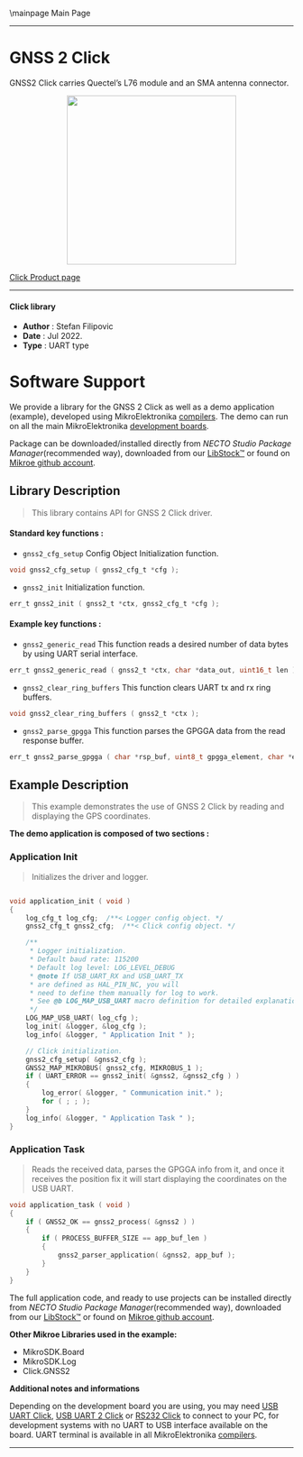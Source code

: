 \mainpage Main Page
 
---
# GNSS 2 Click

GNSS2 Click carries Quectel’s L76 module and an SMA antenna connector.

<p align="center">
  <img src="https://download.mikroe.com/images/click_for_ide/gnss2_click.png" height=300px>
</p>

[Click Product page](https://www.mikroe.com/gnss-2-click)

---


#### Click library

- **Author**        : Stefan Filipovic
- **Date**          : Jul 2022.
- **Type**          : UART type


# Software Support

We provide a library for the GNSS 2 Click
as well as a demo application (example), developed using MikroElektronika
[compilers](https://www.mikroe.com/necto-studio).
The demo can run on all the main MikroElektronika [development boards](https://www.mikroe.com/development-boards).

Package can be downloaded/installed directly from *NECTO Studio Package Manager*(recommended way), downloaded from our [LibStock&trade;](https://libstock.mikroe.com) or found on [Mikroe github account](https://github.com/MikroElektronika/mikrosdk_click_v2/tree/master/clicks).

## Library Description

> This library contains API for GNSS 2 Click driver.

#### Standard key functions :

- `gnss2_cfg_setup` Config Object Initialization function.
```c
void gnss2_cfg_setup ( gnss2_cfg_t *cfg );
```

- `gnss2_init` Initialization function.
```c
err_t gnss2_init ( gnss2_t *ctx, gnss2_cfg_t *cfg );
```

#### Example key functions :

- `gnss2_generic_read` This function reads a desired number of data bytes by using UART serial interface.
```c
err_t gnss2_generic_read ( gnss2_t *ctx, char *data_out, uint16_t len );
```

- `gnss2_clear_ring_buffers` This function clears UART tx and rx ring buffers.
```c
void gnss2_clear_ring_buffers ( gnss2_t *ctx );
```

- `gnss2_parse_gpgga` This function parses the GPGGA data from the read response buffer.
```c
err_t gnss2_parse_gpgga ( char *rsp_buf, uint8_t gpgga_element, char *element_data );
```

## Example Description

> This example demonstrates the use of GNSS 2 Click by reading and displaying the GPS coordinates.

**The demo application is composed of two sections :**

### Application Init

> Initializes the driver and logger.

```c

void application_init ( void )
{
    log_cfg_t log_cfg;  /**< Logger config object. */
    gnss2_cfg_t gnss2_cfg;  /**< Click config object. */

    /** 
     * Logger initialization.
     * Default baud rate: 115200
     * Default log level: LOG_LEVEL_DEBUG
     * @note If USB_UART_RX and USB_UART_TX 
     * are defined as HAL_PIN_NC, you will 
     * need to define them manually for log to work. 
     * See @b LOG_MAP_USB_UART macro definition for detailed explanation.
     */
    LOG_MAP_USB_UART( log_cfg );
    log_init( &logger, &log_cfg );
    log_info( &logger, " Application Init " );

    // Click initialization.
    gnss2_cfg_setup( &gnss2_cfg );
    GNSS2_MAP_MIKROBUS( gnss2_cfg, MIKROBUS_1 );
    if ( UART_ERROR == gnss2_init( &gnss2, &gnss2_cfg ) ) 
    {
        log_error( &logger, " Communication init." );
        for ( ; ; );
    }
    log_info( &logger, " Application Task " );
}

```

### Application Task

> Reads the received data, parses the GPGGA info from it, and once it receives the position fix it will start displaying the coordinates on the USB UART.

```c
void application_task ( void )
{
    if ( GNSS2_OK == gnss2_process( &gnss2 ) )
    {
        if ( PROCESS_BUFFER_SIZE == app_buf_len )
        {
            gnss2_parser_application( &gnss2, app_buf );
        }
    }
}
```

The full application code, and ready to use projects can be installed directly from *NECTO Studio Package Manager*(recommended way), downloaded from our [LibStock&trade;](https://libstock.mikroe.com) or found on [Mikroe github account](https://github.com/MikroElektronika/mikrosdk_click_v2/tree/master/clicks).

**Other Mikroe Libraries used in the example:**

- MikroSDK.Board
- MikroSDK.Log
- Click.GNSS2

**Additional notes and informations**

Depending on the development board you are using, you may need
[USB UART Click](https://www.mikroe.com/usb-uart-click),
[USB UART 2 Click](https://www.mikroe.com/usb-uart-2-click) or
[RS232 Click](https://www.mikroe.com/rs232-click) to connect to your PC, for
development systems with no UART to USB interface available on the board. UART
terminal is available in all MikroElektronika
[compilers](https://shop.mikroe.com/compilers).

---
